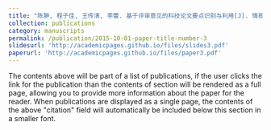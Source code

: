```yaml
---
title: "陈翀, 程子佳, 王传清, 李蕾. 基于评审意见的科技论文要点识别与利用[J]. 情报学报, 2023, 42(5): 562-574. 情报学报, 2023, 42(5): 562-574."
collection: publications
category: manuscripts
permalink: /publication/2015-10-01-paper-title-number-3
slidesurl: 'http://academicpages.github.io/files/slides3.pdf'
paperurl: 'http://academicpages.github.io/files/paper3.pdf'
---
```


The contents above will be part of a list of publications, if the user clicks the link for the publication than the contents of section will be rendered as a full page, allowing you to provide more information about the paper for the reader. When publications are displayed as a single page, the contents of the above "citation" field will automatically be included below this section in a smaller font.
